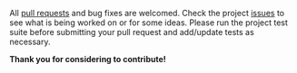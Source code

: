 All [pull requests](https://github.com/dannyweeks/mersey/pulls) and bug fixes are welcomed.
Check the project [issues](https://github.com/dannyweeks/mersey/issues) to see what is being worked on or for some ideas.
Please run the project test suite before submitting your pull request and add/update tests as necessary.

**Thank you for considering to contribute!**